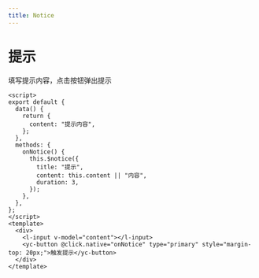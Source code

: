 ```yaml
---
title: Notice
---
```


# 提示

填写提示内容，点击按钮弹出提示

<script>
export default {
  data() {
    return {
      content: '提示内容'
    }
  },
  methods: {
    onNotice() {
      this.$notice({
        title: '提示',
        content: this.content || '内容',
        duration: 3
      })
    }
  }
}
</script>
<template>
  <div>
    <!-- <l-input v-model="content"></l-input> -->
    <yc-button @click.native="onNotice" type="primary" style="margin-top: 20px;">触发提示</yc-button>
  </div>
</template>

```vue
<script>
export default {
  data() {
    return {
      content: "提示内容",
    };
  },
  methods: {
    onNotice() {
      this.$notice({
        title: "提示",
        content: this.content || "内容",
        duration: 3,
      });
    },
  },
};
</script>
<template>
  <div>
    <l-input v-model="content"></l-input>
    <yc-button @click.native="onNotice" type="primary" style="margin-top: 20px;">触发提示</yc-button>
  </div>
</template>
```
